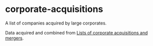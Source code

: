 # corporate-acquisitions

A list of companies acquired by large corporates.

Data acquired and combined from [Lists of corporate acquisitions and mergers](https://en.wikipedia.org/wiki/Lists_of_corporate_acquisitions_and_mergers).